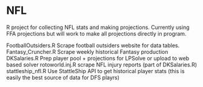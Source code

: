 # NFL

R project for collecting NFL stats and making projections. Currently using FFA projections but will work to make all projections directly in program.

FootballOutsiders.R  Scrape football outsiders website for data tables.
Fantasy_Cruncher.R   Scrape weekly historical Fantasy production
DKSalaries.R         Prep player pool + projections for LPSolve or upload to web based solver
rotoworld.inj.R      scrape NFL injury reports (part of DKSalaries.R)
stattleship_nfl.R    Use StattleShip API to get historical player stats (this is easily the best source of data for DFS playrs)
